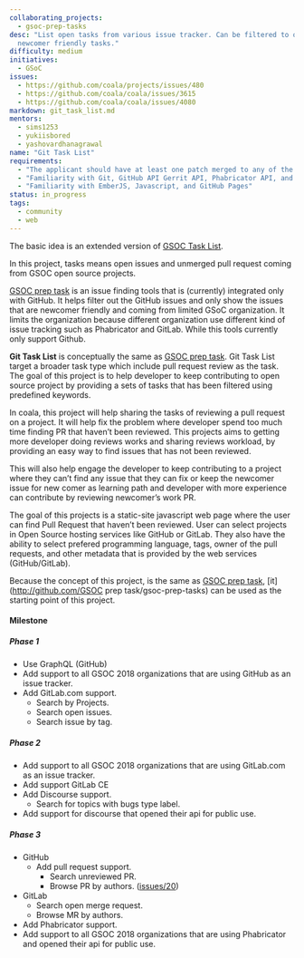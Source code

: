 ```yaml
---
collaborating_projects:
  - gsoc-prep-tasks
desc: "List open tasks from various issue tracker. Can be filtered to only show
  newcomer friendly tasks."
difficulty: medium
initiatives:
  - GSoC
issues:
  - https://github.com/coala/projects/issues/480
  - https://github.com/coala/coala/issues/3615
  - https://github.com/coala/coala/issues/4080
markdown: git_task_list.md
mentors:
  - sims1253
  - yukiisbored
  - yashovardhanagrawal
name: "Git Task List"
requirements:
  - "The applicant should have at least one patch merged to any of the coala repositories."
  - "Familiarity with Git, GitHub API Gerrit API, Phabricator API, and GitLab API"
  - "Familiarity with EmberJS, Javascript, and GitHub Pages"
status: in_progress
tags:
  - community
  - web
---
```

The basic idea is an extended version of [GSOC Task List](http://summerofcode.github.io/gsoc-prep-tasks).

In this project, tasks means open issues and unmerged pull request coming from
GSOC open source projects.

[GSOC prep task](http://summerofcode.github.io/gsoc-prep-tasks) is an issue
finding tools that is (currently) integrated only with GitHub. It helps filter
out the GitHub issues and only show the issues that are newcomer friendly and
coming from limited GSoC organization. It limits the organization because
different organization use different kind of issue tracking such as Phabricator
and GitLab. While this tools currently only support Github.

**Git Task List** is conceptually the same as [GSOC prep task](http://summerofcode.github.io/gsoc-prep-tasks).
Git Task List target a broader task type which include pull request review as
the task. The goal of this project is to help developer to keep contributing to
open source project by providing a sets of tasks that has been filtered using
predefined keywords.

In coala, this project will help sharing the tasks of reviewing a pull request
on a project. It will help fix the problem where developer spend too much time
finding PR that haven’t been reviewed. This projects aims to getting more
developer doing reviews works and sharing reviews workload, by providing an easy
way to find issues that has not been reviewed.

This will also help engage the developer to keep contributing to a project where
they can’t find any issue that they can fix or keep the newcomer issue for new
comer as learning path and developer with more experience can contribute by
reviewing newcomer’s work PR.

The goal of this projects is a static-site javascript web page where the user
can find Pull Request that haven’t been reviewed. User can select projects in
Open Source hosting services like GitHub or GitLab. They also have the ability
to select prefered programming language, tags, owner of the pull requests, and
other metadata that is provided by the web services (GitHub/GitLab).

Because the concept of this project, is the same as [GSOC prep task](http://summerofcode.github.io/gsoc-prep-tasks),
[it](http://github.com/GSOC prep task/gsoc-prep-tasks) can be used as the
starting point of this project.

#### Milestone

##### Phase 1
- Use GraphQL (GitHub)
- Add support to all GSOC 2018 organizations that are using GitHub as an issue
  tracker.
- Add GitLab.com support.
  - Search by Projects.
  - Search open issues.
  - Search issue by tag.

##### Phase 2
- Add support to all GSOC 2018 organizations that are using GitLab.com as an issue
  tracker.
- Add support GitLab CE
- Add Discourse support.
  - Search for topics with bugs type label.
- Add support for discourse that opened their api for public use.

##### Phase 3
- GitHub
  - Add pull request support.
    - Search unreviewed PR.
    - Browse PR by authors. ([issues/20](https://github.com/summerofcode/gsoc-prep-tasks/issues/20))
- GitLab
  - Search open merge request.
  - Browse MR by authors.
- Add Phabricator support.
- Add support to all GSOC 2018 organizations that are using Phabricator and opened
  their api for public use.
